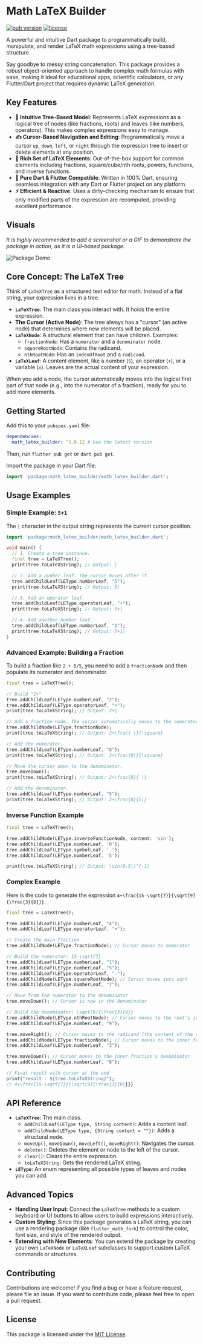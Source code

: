 # Math LaTeX Builder

[![pub version](https://img.shields.io/pub/v/math_latex_builder.svg)](https://pub.dev/packages/math_latex_builder)
[![license](https://img.shields.io/badge/license-MIT-blue.svg)](https://opensource.org/licenses/MIT)

A powerful and intuitive Dart package to programmatically build, manipulate, and render LaTeX math expressions using a tree-based structure.

Say goodbye to messy string concatenation. This package provides a robust object-oriented approach to handle complex math formulas with ease, making it ideal for educational apps, scientific calculators, or any Flutter/Dart project that requires dynamic LaTeX generation.

## Key Features

-   **🌳 Intuitive Tree-Based Model**: Represents LaTeX expressions as a logical tree of nodes (like fractions, roots) and leaves (like numbers, operators). This makes complex expressions easy to manage.
-   **✍️ Cursor-Based Navigation and Editing**: Programmatically move a cursor `up`, `down`, `left`, or `right` through the expression tree to insert or delete elements at any position.
-   **🧮 Rich Set of LaTeX Elements**: Out-of-the-box support for common elements including fractions, square/cube/nth roots, powers, functions, and inverse functions.
-   **🚀 Pure Dart & Flutter Compatible**: Written in 100% Dart, ensuring seamless integration with any Dart or Flutter project on any platform.
-   **⚡️ Efficient & Reactive**: Uses a dirty-checking mechanism to ensure that only modified parts of the expression are recomputed, providing excellent performance.

## Visuals

*It is highly recommended to add a screenshot or a GIF to demonstrate the package in action, as it is a UI-based package.*

![Package Demo](https://place-hold.it/700x400?text=Package+Demo+GIF)

## Core Concept: The LaTeX Tree

Think of `LaTeXTree` as a structured text editor for math. Instead of a flat string, your expression lives in a tree.

-   **`LaTeXTree`**: The main class you interact with. It holds the entire expression.
-   **The Cursor (Active Node)**: The tree always has a "cursor" (an active node) that determines where new elements will be placed.
-   **`LaTeXNode`**: A structural element that can have children. Examples:
    -   `fractionNode`: Has a `numerator` and a `denominator` node.
    -   `squareRootNode`: Contains the radicand.
    -   `nthRootNode`: Has an `indexOfRoot` and a `radicand`.
-   **`LaTeXLeaf`**: A content element, like a number (`5`), an operator (`+`), or a variable (`x`). Leaves are the actual content of your expression.

When you add a node, the cursor automatically moves into the logical first part of that node (e.g., into the numerator of a fraction), ready for you to add more elements.

## Getting Started

Add this to your `pubspec.yaml` file:

```yaml
dependencies:
  math_latex_builder: ^1.0.12 # Use the latest version
```

Then, run `flutter pub get` or `dart pub get`.

Import the package in your Dart file:
```dart
import 'package:math_latex_builder/math_latex_builder.dart';
```

## Usage Examples

### Simple Example: `5+1`

The `|` character in the output string represents the current cursor position.

```dart
import 'package:math_latex_builder/math_latex_builder.dart';

void main() {
  // 1. Create a tree instance.
  final tree = LaTeXTree();
  print(tree.toLaTeXString); // Output: |

  // 2. Add a number leaf. The cursor moves after it.
  tree.addChildLeaf(LEType.numberLeaf, "5");
  print(tree.toLaTeXString); // Output: 5|

  // 3. Add an operator leaf.
  tree.addChildLeaf(LEType.operatorLeaf, "+");
  print(tree.toLaTeXString); // Output: 5+|

  // 4. Add another number leaf.
  tree.addChildLeaf(LEType.numberLeaf, "1");
  print(tree.toLaTeXString); // Output: 5+1|
}
```

### Advanced Example: Building a Fraction

To build a fraction like `2 + 8/5`, you need to add a `fractionNode` and then populate its numerator and denominator.

```dart
final tree = LaTeXTree();

// Build "2+"
tree.addChildLeaf(LEType.numberLeaf, "2");
tree.addChildLeaf(LEType.operatorLeaf, "+");
print(tree.toLaTeXString); // Output: 2+|

// Add a fraction node. The cursor automatically moves to the numerator.
tree.addChildNode(LEType.fractionNode);
print(tree.toLaTeXString); // Output: 2+\frac{ |}{\square}

// Add the numerator.
tree.addChildLeaf(LEType.numberLeaf, "8");
print(tree.toLaTeXString); // Output: 2+\frac{8|}{\square}

// Move the cursor down to the denominator.
tree.moveDown();
print(tree.toLaTeXString); // Output: 2+\frac{8}{ |}

// Add the denominator.
tree.addChildLeaf(LEType.numberLeaf, "5");
print(tree.toLaTeXString); // Output: 2+\frac{8}{5|}
```

### Inverse Function Example

```dart
final tree = LaTeXTree();

tree.addChildNode(LEType.inverseFunctionNode, content: 'sin');
tree.addChildLeaf(LEType.numberLeaf, '0');
tree.addChildLeaf(LEType.symbolLeaf, '.');
tree.addChildLeaf(LEType.numberLeaf, '5');

print(tree.toLaTeXString); // Output: \sin(0.5|)^{-1}
```

### Complex Example

Here is the code to generate the expression `4+\frac{15-\sqrt{7}}{\sqrt[9]{\frac{3}{8}}}`.

```dart
final tree = LaTeXTree();

tree.addChildLeaf(LEType.numberLeaf, "4");
tree.addChildLeaf(LEType.operatorLeaf, "+");

// Create the main fraction
tree.addChildNode(LEType.fractionNode); // Cursor moves to numerator

// Build the numerator: 15-\sqrt{7}
tree.addChildLeaf(LEType.numberLeaf, "1");
tree.addChildLeaf(LEType.numberLeaf, "5");
tree.addChildLeaf(LEType.operatorLeaf, "-");
tree.addChildNode(LEType.squareRootNode); // Cursor moves into sqrt
tree.addChildLeaf(LEType.numberLeaf, "7");

// Move from the numerator to the denominator
tree.moveDown(); // Cursor is now in the denominator

// Build the denominator: \sqrt[9]{\frac{3}{8}}
tree.addChildNode(LEType.nthRootNode); // Cursor moves to the root's index
tree.addChildLeaf(LEType.numberLeaf, "9");

tree.moveRight(); // Cursor moves to the radicand (the content of the root)
tree.addChildNode(LEType.fractionNode); // Cursor moves to the inner fraction's numerator
tree.addChildLeaf(LEType.numberLeaf, "3");

tree.moveDown(); // Cursor moves to the inner fraction's denominator
tree.addChildLeaf(LEType.numberLeaf, "8");

// Final result with cursor at the end
print("result : ${tree.toLaTeXString}");
// 4+\frac{15-\sqrt{7}}{\sqrt[9]{\frac{3}{8|}}}
```

## API Reference

-   **`LaTeXTree`**: The main class.
    -   `addChildLeaf(LEType type, String content)`: Adds a content leaf.
    -   `addChildNode(LEType type, {String content = ""})`: Adds a structural node.
    -   `moveUp()`, `moveDown()`, `moveLeft()`, `moveRight()`: Navigates the cursor.
    -   `delete()`: Deletes the element or node to the left of the cursor.
    -   `clear()`: Clears the entire expression.
    -   `toLaTeXString`: Gets the rendered LaTeX string.
-   **`LEType`**: An enum representing all possible types of leaves and nodes you can add.

## Advanced Topics

-   **Handling User Input**: Connect the `LaTeXTree` methods to a custom keyboard or UI buttons to allow users to build expressions interactively.
-   **Custom Styling**: Since this package generates a LaTeX string, you can use a rendering package (like `flutter_math_fork`) to control the color, font size, and style of the rendered output.
-   **Extending with New Elements**: You can extend the package by creating your own `LaTeXNode` or `LaTeXLeaf` subclasses to support custom LaTeX commands or structures.

## Contributing

Contributions are welcome! If you find a bug or have a feature request, please file an issue. If you want to contribute code, please feel free to open a pull request.

## License

This package is licensed under the [MIT License](LICENSE).